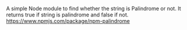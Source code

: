 A simple Node module to find whether the string is Palindrome or not.
It returns true if string is palindrome and false if not.
https://www.npmjs.com/package/npm-palindrome
